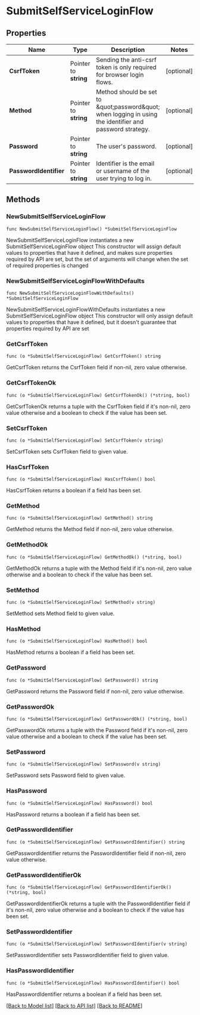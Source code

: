 # SubmitSelfServiceLoginFlow

## Properties

Name | Type | Description | Notes
------------ | ------------- | ------------- | -------------
**CsrfToken** | Pointer to **string** | Sending the anti-csrf token is only required for browser login flows. | [optional] 
**Method** | Pointer to **string** | Method should be set to \&quot;password\&quot; when logging in using the identifier and password strategy. | [optional] 
**Password** | Pointer to **string** | The user&#39;s password. | [optional] 
**PasswordIdentifier** | Pointer to **string** | Identifier is the email or username of the user trying to log in. | [optional] 

## Methods

### NewSubmitSelfServiceLoginFlow

`func NewSubmitSelfServiceLoginFlow() *SubmitSelfServiceLoginFlow`

NewSubmitSelfServiceLoginFlow instantiates a new SubmitSelfServiceLoginFlow object
This constructor will assign default values to properties that have it defined,
and makes sure properties required by API are set, but the set of arguments
will change when the set of required properties is changed

### NewSubmitSelfServiceLoginFlowWithDefaults

`func NewSubmitSelfServiceLoginFlowWithDefaults() *SubmitSelfServiceLoginFlow`

NewSubmitSelfServiceLoginFlowWithDefaults instantiates a new SubmitSelfServiceLoginFlow object
This constructor will only assign default values to properties that have it defined,
but it doesn't guarantee that properties required by API are set

### GetCsrfToken

`func (o *SubmitSelfServiceLoginFlow) GetCsrfToken() string`

GetCsrfToken returns the CsrfToken field if non-nil, zero value otherwise.

### GetCsrfTokenOk

`func (o *SubmitSelfServiceLoginFlow) GetCsrfTokenOk() (*string, bool)`

GetCsrfTokenOk returns a tuple with the CsrfToken field if it's non-nil, zero value otherwise
and a boolean to check if the value has been set.

### SetCsrfToken

`func (o *SubmitSelfServiceLoginFlow) SetCsrfToken(v string)`

SetCsrfToken sets CsrfToken field to given value.

### HasCsrfToken

`func (o *SubmitSelfServiceLoginFlow) HasCsrfToken() bool`

HasCsrfToken returns a boolean if a field has been set.

### GetMethod

`func (o *SubmitSelfServiceLoginFlow) GetMethod() string`

GetMethod returns the Method field if non-nil, zero value otherwise.

### GetMethodOk

`func (o *SubmitSelfServiceLoginFlow) GetMethodOk() (*string, bool)`

GetMethodOk returns a tuple with the Method field if it's non-nil, zero value otherwise
and a boolean to check if the value has been set.

### SetMethod

`func (o *SubmitSelfServiceLoginFlow) SetMethod(v string)`

SetMethod sets Method field to given value.

### HasMethod

`func (o *SubmitSelfServiceLoginFlow) HasMethod() bool`

HasMethod returns a boolean if a field has been set.

### GetPassword

`func (o *SubmitSelfServiceLoginFlow) GetPassword() string`

GetPassword returns the Password field if non-nil, zero value otherwise.

### GetPasswordOk

`func (o *SubmitSelfServiceLoginFlow) GetPasswordOk() (*string, bool)`

GetPasswordOk returns a tuple with the Password field if it's non-nil, zero value otherwise
and a boolean to check if the value has been set.

### SetPassword

`func (o *SubmitSelfServiceLoginFlow) SetPassword(v string)`

SetPassword sets Password field to given value.

### HasPassword

`func (o *SubmitSelfServiceLoginFlow) HasPassword() bool`

HasPassword returns a boolean if a field has been set.

### GetPasswordIdentifier

`func (o *SubmitSelfServiceLoginFlow) GetPasswordIdentifier() string`

GetPasswordIdentifier returns the PasswordIdentifier field if non-nil, zero value otherwise.

### GetPasswordIdentifierOk

`func (o *SubmitSelfServiceLoginFlow) GetPasswordIdentifierOk() (*string, bool)`

GetPasswordIdentifierOk returns a tuple with the PasswordIdentifier field if it's non-nil, zero value otherwise
and a boolean to check if the value has been set.

### SetPasswordIdentifier

`func (o *SubmitSelfServiceLoginFlow) SetPasswordIdentifier(v string)`

SetPasswordIdentifier sets PasswordIdentifier field to given value.

### HasPasswordIdentifier

`func (o *SubmitSelfServiceLoginFlow) HasPasswordIdentifier() bool`

HasPasswordIdentifier returns a boolean if a field has been set.


[[Back to Model list]](../README.md#documentation-for-models) [[Back to API list]](../README.md#documentation-for-api-endpoints) [[Back to README]](../README.md)



